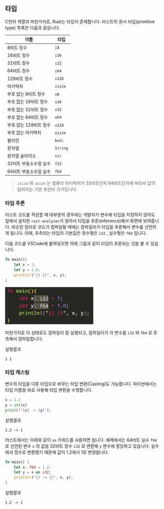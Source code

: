 ## 타입

C언어 계열과 마찬가지로, Rust는 타입이 존재합니다. 러스트의 원시 타입(primitive type) 목록은 다음과 같습니다.

| 이름 | 타입 |
| ---- | ---- |
| 8비트 정수 | `i8` |
| 16비트 정수 | `i16` |
| 32비트 정수  | `i32` |
| 64비트 정수  | `i64` |
| 128비트 정수 | `i128` |
| 아키텍처 | `isize` |
| 부호 없는 8비트 정수 | `u8` |
| 부호 없는 16비트 정수 |`u16` |
| 부호 없는 32비트 정수 | `u32` |
| 부호 없는 64비트 정수 | `u64` |
| 부호 없는 128비트 정수 |`u128` |
| 부호 없는 아키텍처 |`usize`  |
| 불리언 | `bool` |
| 문자열 | `String` |
| 문자열 슬라이스 | `str` |
| 32비트 부동소수점 실수 | `f32` |
| 64비트 부동소수점 실수 | `f64` |

>  `isize` 와 `usize` 는 컴퓨터 아키텍처가 32비트인지 64비트인지에 따라서 값이 달라지는 기본 포인터 크기입니다.



### 타입 추론

러스트 코드를 작성할 때 대부분의 경우에는 개발자가 변수에 타입을 지정하지 않아도 앞에서 설치한 `rust-analyzer`가 알아서 타입을 추론(inference)해서 화면에 보여줍니다. 비슷한 원리로 코드가 컴파일될 때에는 컴파일러가 타입을 추론해서 변수를 선언하게 됩니다. 이때, 추측되는 타입의 기본값은 정수형은 `i32` , 실수형은 `f64` 입니다.

다음 코드를 VSCode에 붙여넣으면 아래 그림과 같이 타입이 추론되는 것을 볼 수 있습니다.

```rust
fn main(){
    let x = 1;
    let y = 1.0;
    println!("{} {}", x, y);
}
```

<img src="assets/ch02-3.png" alt="ch02-3" style="zoom:50%;" />

마찬가지로 이 상태로도 컴파일이 잘 실행되고, 컴파일러가 각 변수를 `i32` 와 `f64` 로 추측해서 컴파일합니다.

실행결과

```
1 1
```



### 타입 캐스팅

변수의 타입을 다른 타입으로 바꾸는 타입 변환(Casting)도 가능합니다. 파이썬에서는 타입 이름을 바로 사용해 타입 변환을 수행합니다.

```python
x = 1.2
y = int(x)
print(f"{x} -> {y}");
```

실행결과

```
1.2 -> 1
```

러스트에서는 아래와 같이 `as` 키워드를 사용하면 됩니다. 예제에서는 64비트 실수 `f64` 로 선언된 변수 `x` 의 값을 32비트 정수 `i32` 로 변환해 `y` 변수에 할당하고 있습니다. 실수에서 정수로 변환했기 때문에 값이 1.2에서 1로 변경됩니다.

```rust
fn main() {
    let x: f64 = 1.2;
    let y = x as i32;
    println!("{} -> {}", x, y);
}

```

실행결과

```
1.2 -> 1
```



